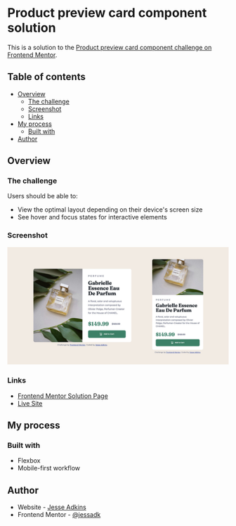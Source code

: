 # Product preview card component solution

This is a solution to the [Product preview card component challenge on Frontend Mentor](https://www.frontendmentor.io/challenges/product-preview-card-component-GO7UmttRfa).  

## Table of contents

- [Overview](#overview)
  - [The challenge](#the-challenge)
  - [Screenshot](#screenshot)
  - [Links](#links)
- [My process](#my-process)
  - [Built with](#built-with)
- [Author](#author)

## Overview

### The challenge

Users should be able to:

- View the optimal layout depending on their device's screen size
- See hover and focus states for interactive elements

### Screenshot

![](images/design-screenshot.jpg)

### Links

- [Frontend Mentor Solution Page](https://www.frontendmentor.io/solutions/mobilefirst-with-flexbox-KDA1aZEcDP)
- [Live Site](https://preview-card-component-nine-bay.vercel.app)

## My process

### Built with

- Flexbox
- Mobile-first workflow

## Author

- Website - [Jesse Adkins](https://www.jesseadkins.com)
- Frontend Mentor - [@jessadk](https://www.frontendmentor.io/profile/jessadk)




